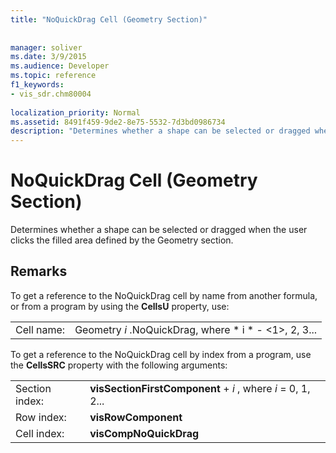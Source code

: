 ```yaml
---
title: "NoQuickDrag Cell (Geometry Section)"
 
 
manager: soliver
ms.date: 3/9/2015
ms.audience: Developer
ms.topic: reference
f1_keywords:
- vis_sdr.chm80004
 
localization_priority: Normal
ms.assetid: 8491f459-9de2-8e75-5532-7d3bd0986734
description: "Determines whether a shape can be selected or dragged when the user clicks the filled area defined by the Geometry section."
---
```


# NoQuickDrag Cell (Geometry Section)

Determines whether a shape can be selected or dragged when the user clicks the filled area defined by the Geometry section.
  
## Remarks

To get a reference to the NoQuickDrag cell by name from another formula, or from a program by using the **CellsU** property, use: 
  
|||
|:-----|:-----|
|Cell name:  <br/> |Geometry  *i*  .NoQuickDrag, where  * i *  - <1>, 2, 3...  <br/> |
   
To get a reference to the NoQuickDrag cell by index from a program, use the **CellsSRC** property with the following arguments: 
  
|||
|:-----|:-----|
|Section index:  <br/> |**visSectionFirstComponent** +  *i*  , where  *i*  = 0, 1, 2...  <br/> |
|Row index:  <br/> |**visRowComponent** <br/> |
|Cell index:  <br/> |**visCompNoQuickDrag** <br/> |
   

